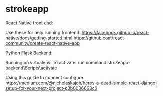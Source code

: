 # strokeapp

React Native front end: 

Use these for help running frontend:
https://facebook.github.io/react-native/docs/getting-started.html
https://github.com/react-community/create-react-native-app

Python Flask Backend:

Running on virtualenv. To activate:
run command strokeapp-backend\Scripts\activate

Using this guide to connect configure:
https://medium.com/@nicholaskajoh/heres-a-dead-simple-react-django-setup-for-your-next-project-c0b0036663c6
